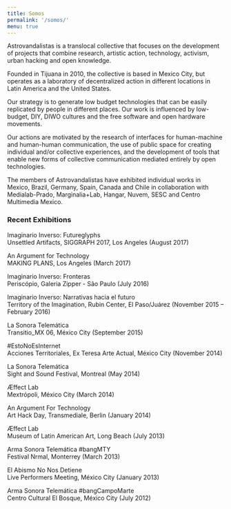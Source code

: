 ```yaml
---
title: Somos
permalink: '/somos/'
menu: true
---
```

Astrovandalistas is a translocal collective that focuses on the development of projects that combine research, artistic action, technology, activism, urban hacking and open knowledge.
 
Founded in Tijuana in 2010, the collective is based in Mexico City, but operates as a laboratory of decentralized action in different locations in Latin America and the United States.
 
Our strategy is to generate low budget technologies that can be easily replicated by people in different places. Our work is influenced by low-budget, DIY, DIWO cultures and the free software and open hardware movements.
 
Our actions are motivated by the research of interfaces for human-machine and human-human communication, the use of public space for creating individual and/or collective experiences, and the development of tools that enable new forms of collective communication mediated entirely by open technologies.
 
The members of Astrovandalistas have exhibited individual works in Mexico, Brazil, Germany, Spain, Canada and Chile in collaboration with Medialab-Prado, Marginalia+Lab, Hangar, Nuvem, SESC and Centro Multimedia Mexico.

### Recent Exhibitions

Imaginario Inverso: Futureglyphs  
Unsettled Artifacts, SIGGRAPH 2017, Los Angeles (August 2017)

An Argument for Technology  
MAKING PLANS, Los Angeles (March 2017)

Imaginario Inverso: Fronteras  
Periscópio, Galeria Zipper - São Paulo (July 2016)

Imaginario Inverso: Narrativas hacia el futuro  
Territory of the Imagination, Rubin Center, El Paso/Juárez (November 2015 – February 2016)
 
La Sonora Telemática  
Transitio_MX 06, México City (September 2015)
 
#EstoNoEsInternet  
Acciones Territoriales, Ex Teresa Arte Actual, México City (November 2014)
 
La Sonora Telemática  
Sight and Sound Festival, Montreal (May 2014)
 
Æffect Lab  
Mextrópoli, México City (March 2014)
 
An Argument For Technology  
Art Hack Day, Transmediale, Berlin (January 2014)
 
Æffect Lab  
Museum of Latin American Art, Long Beach (July 2013)
 
Arma Sonora Telemática #bangMTY  
Festival Nrmal, Monterrey (March 2013)
 
El Abismo No Nos Detiene  
Live Performers Meeting, México City (January 2013)
 
Arma Sonora Telemática #bangCampoMarte  
Centro Cultural El Bosque, México City (July 2012)